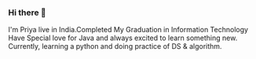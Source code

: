 ### Hi there 👋
 I'm Priya live in India.Completed My Graduation in Information Technology
 Have Special love for Java and always excited to learn something new.
 Currently, learning a python and doing practice of DS & algorithm.
 
